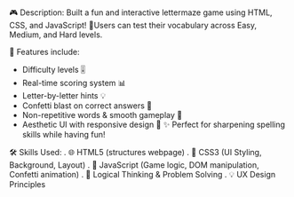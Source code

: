 🎮 Description:
Built a fun and interactive lettermaze game using HTML, CSS, and JavaScript! 🧠Users can test their vocabulary across Easy, Medium, and Hard levels.

🎯 Features include:
* Difficulty levels 🎚️
* Real-time scoring system 📊
* Letter-by-letter hints 💡
* Confetti blast on correct answers 🎉
* Non-repetitive words & smooth gameplay 🔁
* Aesthetic UI with responsive design 🎨
✨ Perfect for sharpening spelling skills while having fun!

🛠️ Skills Used:
. 🌐 HTML5 (structures webpage)
. 🎨 CSS3 (UI Styling, Background, Layout)
. 📜 JavaScript (Game logic, DOM manipulation, Confetti animation)
. 🧠 Logical Thinking & Problem Solving
. 💡 UX Design Principles


